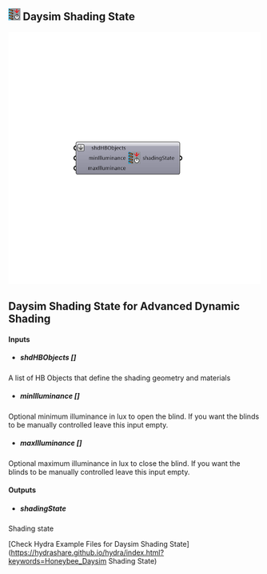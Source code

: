 ## ![](../../images/icons/Daysim_Shading_State.png) Daysim Shading State

![](../../images/components/Daysim_Shading_State.png)

Daysim Shading State for Advanced Dynamic Shading
 -
 

#### Inputs
* ##### shdHBObjects []
A list of HB Objects that define the shading geometry and materials
* ##### minIlluminance []
Optional minimum illuminance in lux to open the blind. If you want the blinds to be manually controlled leave this input empty.
* ##### maxIlluminance []
Optional maximum illuminance in lux to close the blind. If you want the blinds to be manually controlled leave this input empty.

#### Outputs
* ##### shadingState
Shading state


[Check Hydra Example Files for Daysim Shading State](https://hydrashare.github.io/hydra/index.html?keywords=Honeybee_Daysim Shading State)